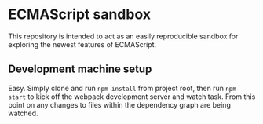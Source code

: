 # ECMAScript sandbox

This repository is intended to act as an easily reproducible sandbox for exploring the newest features of ECMAScript.

## Development machine setup 

Easy. Simply clone and run `npm install` from project root, then run `npm start` to kick off the webpack development server and watch task. From this point on any changes to files within the dependency graph are being watched. 